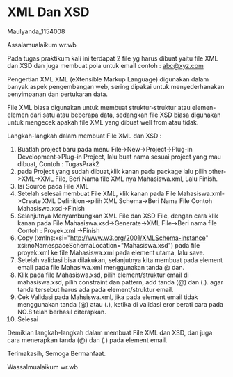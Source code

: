 # XML Dan XSD

Maulyanda_1154008

Assalamualaikum wr.wb

Pada tugas praktikum kali ini terdapat 2 file yg harus dibuat yaitu file XML dan XSD dan juga membuat pola untuk email contoh : abc@xyz.com

Pengertian XML 
  XML (eXtensible Markup Language) digunakan dalam banyak aspek pengembangan web, sering dipakai untuk menyederhanakan penyimpanan dan pertukaran data.

File XML biasa digunakan untuk membuat struktur-struktur atau elemen-elemen dari satu atau beberapa data, sedangkan file XSD biasa digunakan untuk mengecek apakah file XML yang dibuat well from atau tidak.

Langkah-langkah dalam membuat File XML dan XSD :

1. Buatlah project baru pada menu File->New->Project->Plug-in Development->Plug-in Project, lalu buat nama sesuai project yang mau dibuat, Contoh : TugasPrak2
2. pada Project yang sudah dibuat,klik kanan pada package lalu pilih other->XML->XML File, Beri Nama file XML nya Mahasiswa.xml, Lalu Finish.
3. Isi Source pada File XML
4. Setelah selesai membuat File XML, klik kanan pada File Mahasiswa.xml->Create XML Definition->pilih XML Schema->Beri Nama File Contoh Mahasiswa.xsd->Finish
5. Selanjutnya Menyambungkan XML File dan XSD File, dengan cara klik kanan pada File Mahasiswa.xsd->Generate->XML File->Beri nama file Contoh : Proyek.xml ->Finish
6. Copy (xmlns:xsi="http://www.w3.org/2001/XMLSchema-instance" xsi:noNamespaceSchemaLocation="Mahasiswa.xsd") pada file proyek.xml ke file Mahasiswa.xml pada element utama, lalu save.
7. Setelah validasi bisa dilakukan, selanjutnya kita membuat pada element email pada file Mahasiwa.xml menggunakan tanda @ dan.
8. Klik pada file Mahasiswa.xsd, pilih element/struktur email di mahasiswa.xsd, pilih constraint dan pattern, add tanda (@) dan (.). agar tanda tersebut harus ada pada element/struktur email.
9. Cek Validasi pada Mahsiswa.xml, jika pada element email tidak menggunakan tanda (@) atau (.), ketika di validasi eror berati cara pada NO.8 telah berhasil diterapkan.
10. Selesai

Demikian langkah-langkah dalam membuat File XML dan XSD, dan juga cara menerapkan tanda (@) dan (.) pada element email.

Terimakasih, Semoga Bermanfaat.

Wassalmualaikum wr.wb
